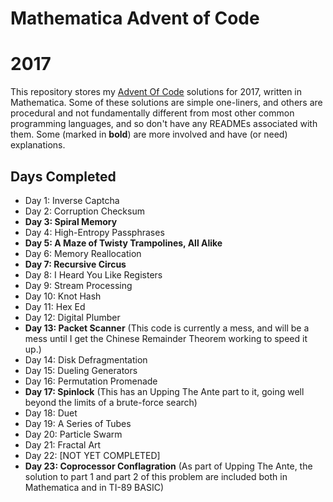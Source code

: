 # Mathematica Advent of Code
# 2017

This repository stores my [Advent Of Code](http:http://adventofcode.com/2017/) solutions for 2017, written in Mathematica.  Some of these solutions are simple one-liners, and others are procedural and not fundamentally different from most other common programming languages, and so don't have any READMEs associated with them.  Some (marked in **bold**) are more involved and have (or need) explanations.

## Days Completed

* Day 1: Inverse Captcha
* Day 2: Corruption Checksum
* **Day 3: Spiral Memory**
* Day 4: High-Entropy Passphrases
* **Day 5: A Maze of Twisty Trampolines, All Alike**
* Day 6: Memory Reallocation
* **Day 7: Recursive Circus**
* Day 8: I Heard You Like Registers
* Day 9: Stream Processing
* Day 10: Knot Hash
* Day 11: Hex Ed
* Day 12: Digital Plumber
* **Day 13: Packet Scanner** (This code is currently a mess, and will be a mess until I get the Chinese Remainder Theorem working to speed it up.)
* Day 14: Disk Defragmentation
* Day 15: Dueling Generators
* Day 16: Permutation Promenade
* **Day 17: Spinlock** (This has an Upping The Ante part to it, going well beyond the limits of a brute-force search)
* Day 18: Duet
* Day 19: A Series of Tubes
* Day 20: Particle Swarm
* Day 21: Fractal Art
* Day 22: [NOT YET COMPLETED]
* **Day 23: Coprocessor Conflagration** (As part of Upping The Ante, the solution to part 1 and part 2 of this problem are included both in Mathematica and in TI-89 BASIC)
